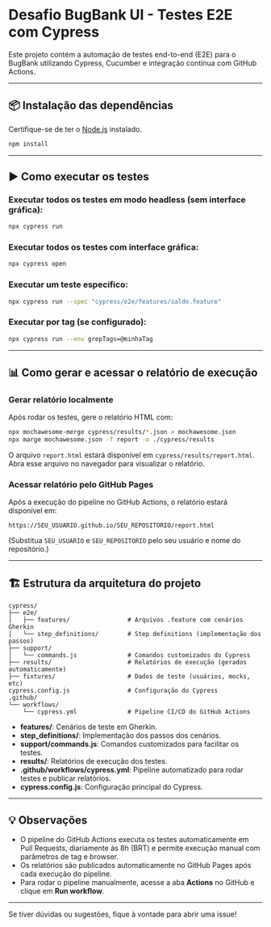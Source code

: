 # Desafio BugBank UI - Testes E2E com Cypress

Este projeto contém a automação de testes end-to-end (E2E) para o BugBank utilizando Cypress, Cucumber e integração contínua com GitHub Actions.

---

## 📦 Instalação das dependências

Certifique-se de ter o [Node.js](https://nodejs.org/) instalado.

```bash
npm install
```

---

## ▶️ Como executar os testes

### Executar todos os testes em modo headless (sem interface gráfica):

```bash
npx cypress run
```

### Executar todos os testes com interface gráfica:

```bash
npx cypress open
```

### Executar um teste específico:

```bash
npx cypress run --spec "cypress/e2e/features/saldo.feature"
```

### Executar por tag (se configurado):

```bash
npx cypress run --env grepTags=@minhaTag
```

---

## 📊 Como gerar e acessar o relatório de execução

### Gerar relatório localmente

Após rodar os testes, gere o relatório HTML com:

```bash
npx mochawesome-merge cypress/results/*.json > mochawesome.json
npx marge mochawesome.json -f report -o ./cypress/results
```

O arquivo `report.html` estará disponível em `cypress/results/report.html`.  
Abra esse arquivo no navegador para visualizar o relatório.

### Acessar relatório pelo GitHub Pages

Após a execução do pipeline no GitHub Actions, o relatório estará disponível em:

```
https://SEU_USUARIO.github.io/SEU_REPOSITORIO/report.html
```
(Substitua `SEU_USUARIO` e `SEU_REPOSITORIO` pelo seu usuário e nome do repositório.)

---

## 🏗️ Estrutura da arquitetura do projeto

```
cypress/
├── e2e/
│   ├── features/                # Arquivos .feature com cenários Gherkin
│   └── step_definitions/        # Step definitions (implementação dos passos)
├── support/
│   └── commands.js              # Comandos customizados do Cypress
├── results/                     # Relatórios de execução (gerados automaticamente)
├── fixtures/                    # Dados de teste (usuários, mocks, etc)
cypress.config.js                # Configuração do Cypress
.github/
└── workflows/
    └── cypress.yml              # Pipeline CI/CD do GitHub Actions
```

- **features/**: Cenários de teste em Gherkin.
- **step_definitions/**: Implementação dos passos dos cenários.
- **support/commands.js**: Comandos customizados para facilitar os testes.
- **results/**: Relatórios de execução dos testes.
- **.github/workflows/cypress.yml**: Pipeline automatizado para rodar testes e publicar relatórios.
- **cypress.config.js**: Configuração principal do Cypress.

---

## 💡 Observações

- O pipeline do GitHub Actions executa os testes automaticamente em Pull Requests, diariamente às 8h (BRT) e permite execução manual com parâmetros de tag e browser.
- Os relatórios são publicados automaticamente no GitHub Pages após cada execução do pipeline.
- Para rodar o pipeline manualmente, acesse a aba **Actions** no GitHub e clique em **Run workflow**.

---

Se tiver dúvidas ou sugestões, fique à vontade para abrir uma issue!

